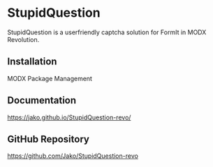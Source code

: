 StupidQuestion
==============

StupidQuestion is a userfriendly captcha solution for FormIt in MODX Revolution.

Installation
------------
MODX Package Management

Documentation
-------------
https://jako.github.io/StupidQuestion-revo/

GitHub Repository
-----------------
https://github.com/Jako/StupidQuestion-revo
